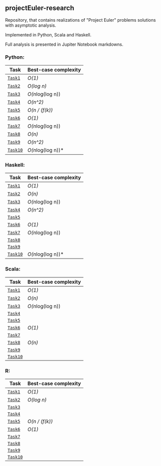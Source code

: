## projectEuler-research
Repository, that contains realizations of "Project Euler" problems solutions with asymptotic analysis.

Implemented in Python, Scala and Haskell.

Full analysis is presented in Jupiter Notebook markdowns.

### Python:

 Task                            | Best-case complexity   |
|--------------------------------|------------------------|
| [`Task1`](python/Task1.ipynb)  | *O(1)*                 |
| [`Task2`](python/Task2.ipynb)  | *O(log n)*             |   
| [`Task3`](python/Task3.ipynb)  | *O(n*log(log n))       |   
| [`Task4`](python/Task4.ipynb)  | *O(n^2)*               |   
| [`Task5`](python/Task5.ipynb)  | *O(n / (f(k))*         |   
| [`Task6`](python/Task6.ipynb)  | *O(1)*                 |   
| [`Task7`](python/Task7.ipynb)  | *O(n*log(log n))       | 
| [`Task8`](python/Task8.ipynb)  | *O(n)*       | 
| [`Task9`](python/Task9.ipynb)  | *O(n^2)*       | 
| [`Task10`](python/Task_10.ipynb)  | *O(n*log(log n))*       | 


### Haskell:

 Task                            | Best-case complexity   |
|--------------------------------|------------------------|
| [`Task1`](haskell/Task1.hs)     | *O(1)*                 |
| [`Task2`](haskell/Task2.hs)     | *O(n)*              |   
| [`Task3`](haskell/Task3.hs)     | *O(n*log(log n))       |   
| [`Task4`](haskell/Task4.hs)     | *O(n^2)*             |   
| [`Task5`](haskell/Task5.hs)     |          |   
| [`Task6`](haskell/Task6.hs)     |   *O(1)*            |   
| [`Task7`](haskell/Task7.hs)     | *O(n*log(log n))       | 
| [`Task8`](haskell/Task8.hs)     |                        | 
| [`Task9`](haskell/Task9.hs)  |        | 
| [`Task10`](haskell/Task_10.hs)  | *O(n*log(log n))*       | 


### Scala:

 Task                            | Best-case complexity   |
|--------------------------------|------------------------|
| [`Task1`](scala/Task1.scala)  | *O(1)*                  |
| [`Task2`](scala/Task2.scala)  | *O(n)*                  |   
| [`Task3`](scala/Task3.scala)  | *O(n*log(log n))        |   
| [`Task4`](scala/Task4.scala)  |              |   
| [`Task5`](scala/Task5.scala)  |          |   
| [`Task6`](scala/Task6.scala)  |   *O(1)*                |   
| [`Task7`](scala/Task7.scala)  |      |  
| [`Task8`](scala/Task8.scala)  | *O(n)*                  | 
| [`Task9`](scala/Task9.scala)  |       | 
| [`Task10`](scala/Task_10.scala)  |        | 


### R:

 Task                            | Best-case complexity   |
|--------------------------------|------------------------|
| [`Task1`](R/Task1.r)  | *O(1)*                          |
| [`Task2`](R/Task2.r)  | *O(log n)*                      |   
| [`Task3`](R/Task3.r)  |        |   
| [`Task4`](R/Task4.r)  |               |   
| [`Task5`](R/Task5.r)  | *O(n / (f(k))*                  |   
| [`Task6`](R/Task6.r)  |    *O(1)*                       |   
| [`Task7`](R/Task7.r)  |        | 
| [`Task8`](R/Task8.r)  |       | 
| [`Task9`](R/Task9.r)  |        | 
| [`Task10`](R/Task_10.r)  |        | 
